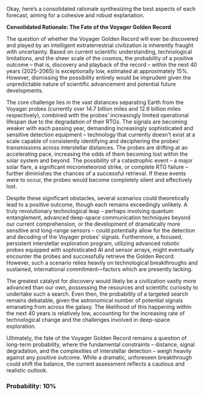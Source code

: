Okay, here’s a consolidated rationale synthesizing the best aspects of each forecast, aiming for a cohesive and robust explanation.

**Consolidated Rationale: The Fate of the Voyager Golden Record**

The question of whether the Voyager Golden Record will ever be discovered and played by an intelligent extraterrestrial civilization is inherently fraught with uncertainty. Based on current scientific understanding, technological limitations, and the sheer scale of the cosmos, the probability of a positive outcome – that is, discovery and playback of the record – within the next 40 years (2025-2065) is exceptionally low, estimated at approximately 15%. However, dismissing the possibility entirely would be imprudent given the unpredictable nature of scientific advancement and potential future developments.

The core challenge lies in the vast distances separating Earth from the Voyager probes (currently over 14.7 billion miles and 12.6 billion miles respectively), combined with the probes’ increasingly limited operational lifespan due to the degradation of their RTGs. The signals are becoming weaker with each passing year, demanding increasingly sophisticated and sensitive detection equipment – technology that currently doesn't exist at a scale capable of consistently identifying and deciphering the probes’ transmissions across interstellar distances. The probes are drifting at an accelerating pace, increasing the odds of them becoming lost within the solar system and beyond. The possibility of a catastrophic event – a major solar flare, a significant micrometeoroid strike, or complete RTG failure – further diminishes the chances of a successful retrieval. If these events were to occur, the probes would become completely silent and effectively lost.

Despite these significant obstacles, several scenarios could theoretically lead to a positive outcome, though each remains exceedingly unlikely. A truly revolutionary technological leap – perhaps involving quantum entanglement, advanced deep-space communication techniques beyond our current comprehension, or the development of dramatically more sensitive and long-range sensors – could potentially allow for the detection and decoding of the Voyager probes’ signals.  Furthermore, a focused, persistent interstellar exploration program, utilizing advanced robotic probes equipped with sophisticated AI and sensor arrays, might eventually encounter the probes and successfully retrieve the Golden Record. However, such a scenario relies heavily on technological breakthroughs and sustained, international commitment—factors which are presently lacking.

The greatest catalyst for discovery would likely be a civilization vastly more advanced than our own, possessing the resources and scientific curiosity to undertake such a search. Even then, the probability of a targeted search remains debatable, given the astronomical number of potential signals emanating from across the galaxy. The likelihood of this happening within the next 40 years is relatively low, accounting for the increasing rate of technological change and the challenges involved in deep-space exploration.

Ultimately, the fate of the Voyager Golden Record remains a question of long-term probability, where the fundamental constraints – distance, signal degradation, and the complexities of interstellar detection – weigh heavily against any positive outcome.  While a dramatic, unforeseen breakthrough could shift the balance, the current assessment reflects a cautious and realistic outlook.


### Probability: 10%